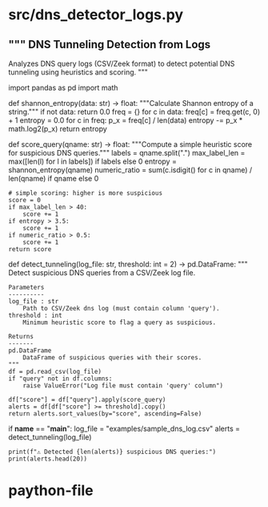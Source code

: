# src/dns_detector_logs.py

"""
DNS Tunneling Detection from Logs
--------------------------------
Analyzes DNS query logs (CSV/Zeek format) to detect potential DNS
tunneling using heuristics and scoring.
"""

import pandas as pd
import math


def shannon_entropy(data: str) -> float:
    """Calculate Shannon entropy of a string."""
    if not data:
        return 0.0
    freq = {}
    for c in data:
        freq[c] = freq.get(c, 0) + 1
    entropy = 0.0
    for c in freq:
        p_x = freq[c] / len(data)
        entropy -= p_x * math.log2(p_x)
    return entropy


def score_query(qname: str) -> float:
    """Compute a simple heuristic score for suspicious DNS queries."""
    labels = qname.split(".")
    max_label_len = max([len(l) for l in labels]) if labels else 0
    entropy = shannon_entropy(qname)
    numeric_ratio = sum(c.isdigit() for c in qname) / len(qname) if qname else 0

    # simple scoring: higher is more suspicious
    score = 0
    if max_label_len > 40:
        score += 1
    if entropy > 3.5:
        score += 1
    if numeric_ratio > 0.5:
        score += 1
    return score


def detect_tunneling(log_file: str, threshold: int = 2) -> pd.DataFrame:
    """
    Detect suspicious DNS queries from a CSV/Zeek log file.

    Parameters
    ----------
    log_file : str
        Path to CSV/Zeek dns log (must contain column 'query').
    threshold : int
        Minimum heuristic score to flag a query as suspicious.

    Returns
    -------
    pd.DataFrame
        DataFrame of suspicious queries with their scores.
    """
    df = pd.read_csv(log_file)
    if "query" not in df.columns:
        raise ValueError("Log file must contain 'query' column")

    df["score"] = df["query"].apply(score_query)
    alerts = df[df["score"] >= threshold].copy()
    return alerts.sort_values(by="score", ascending=False)


if __name__ == "__main__":
    log_file = "examples/sample_dns_log.csv"
    alerts = detect_tunneling(log_file)

    print(f"⚠️ Detected {len(alerts)} suspicious DNS queries:")
    print(alerts.head(20))
# paython-file
